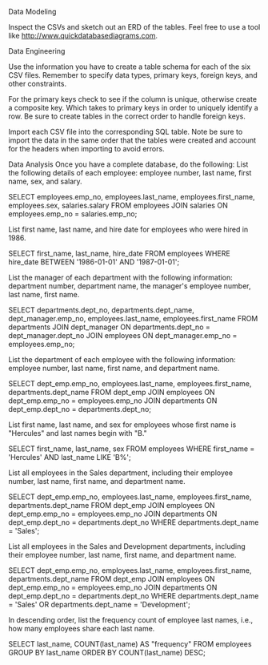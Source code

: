 Data Modeling


Inspect the CSVs and sketch out an ERD of the tables. Feel free to use a tool like http://www.quickdatabasediagrams.com.


Data Engineering


Use the information you have to create a table schema for each of the six CSV files. Remember to specify data types, primary keys, foreign keys, and other constraints.

For the primary keys check to see if the column is unique, otherwise create a composite key. Which takes to primary keys in order to uniquely identify a row.
Be sure to create tables in the correct order to handle foreign keys.



Import each CSV file into the corresponding SQL table. Note be sure to import the data in the same order that the tables were created and account for the headers when importing to avoid errors.



Data Analysis
Once you have a complete database, do the following:
List the following details of each employee: employee number, last name, first name, sex, and salary.

SELECT employees.emp_no, employees.last_name, employees.first_name, employees.sex, salaries.salary
FROM employees
JOIN salaries
ON employees.emp_no = salaries.emp_no;



List first name, last name, and hire date for employees who were hired in 1986.

SELECT first_name, last_name, hire_date
FROM employees
WHERE hire_date BETWEEN '1986-01-01' AND '1987-01-01';



List the manager of each department with the following information: department number, department name, the manager's employee number, last name, first name.

SELECT departments.dept_no, departments.dept_name, dept_manager.emp_no, employees.last_name, employees.first_name
FROM departments
JOIN dept_manager
ON departments.dept_no = dept_manager.dept_no
JOIN employees
ON dept_manager.emp_no = employees.emp_no;



List the department of each employee with the following information: employee number, last name, first name, and department name.

SELECT dept_emp.emp_no, employees.last_name, employees.first_name, departments.dept_name
FROM dept_emp
JOIN employees
ON dept_emp.emp_no = employees.emp_no
JOIN departments
ON dept_emp.dept_no = departments.dept_no;



List first name, last name, and sex for employees whose first name is "Hercules" and last names begin with "B."

SELECT first_name, last_name, sex
FROM employees
WHERE first_name = 'Hercules'
AND last_name LIKE 'B%';


List all employees in the Sales department, including their employee number, last name, first name, and department name.

SELECT dept_emp.emp_no, employees.last_name, employees.first_name, departments.dept_name
FROM dept_emp
JOIN employees
ON dept_emp.emp_no = employees.emp_no
JOIN departments
ON dept_emp.dept_no = departments.dept_no
WHERE departments.dept_name = 'Sales';


List all employees in the Sales and Development departments, including their employee number, last name, first name, and department name.

SELECT dept_emp.emp_no, employees.last_name, employees.first_name, departments.dept_name
FROM dept_emp
JOIN employees
ON dept_emp.emp_no = employees.emp_no
JOIN departments
ON dept_emp.dept_no = departments.dept_no
WHERE departments.dept_name = 'Sales'
OR departments.dept_name = 'Development';



In descending order, list the frequency count of employee last names, i.e., how many employees share each last name.

SELECT last_name,
COUNT(last_name) AS "frequency"
FROM employees
GROUP BY last_name
ORDER BY 
COUNT(last_name) DESC;


